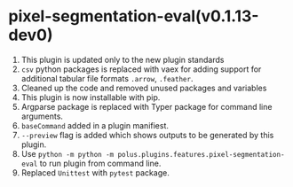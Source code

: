 # pixel-segmentation-eval(v0.1.13-dev0)

1. This plugin is updated only to the new plugin standards
2. `csv` python packages is replaced with vaex for adding support for additional tabular file formats `.arrow`, `.feather`.
3. Cleaned up the code and removed unused packages and variables
4. This plugin is now installable with pip.
5. Argparse package is replaced with Typer package for command line arguments.
6. `baseCommand` added in a plugin manifiest.
7. `--preview` flag is added which shows outputs to be generated by this plugin.
8. Use `python -m python -m polus.plugins.features.pixel-segmentation-eval` to run plugin from command line.
9. Replaced `Unittest` with `pytest` package.
